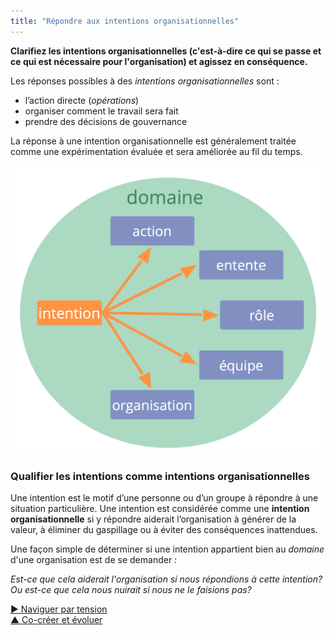 ```yaml
---
title: "Répondre aux intentions organisationnelles"
---
```



<summary>
<strong>Clarifiez les intentions organisationnelles (c'est-à-dire ce qui se passe et ce qui est nécessaire pour l'organisation) et agissez en conséquence.</strong>
</summary>

Les réponses possibles à des <dfn data-info="Moteur organisationnel: Une intention est le motif d’une personne ou d’un groupe à répondre à une situation particulière. Une intention est considérée comme une **intention organisationnelle** si y répondre aiderait l’organisation à générer de la valeur, à éliminer du gaspillage ou à éviter des conséquences inattendues.">intentions organisationnelles</dfn> sont :

- l’action directe (<dfn data-info="Opérations: Faire le travail et organiser les activités quotidiennes selon les contraintes définies par la gouvernance.">opérations</dfn>)
- organiser comment le travail sera fait 
- prendre des décisions de gouvernance

La réponse à une intention organisationnelle est généralement traitée comme une expérimentation évaluée et sera améliorée au fil du temps.

![Réponses possibles aux intentions organisationnelles](img/driver-domain/driver-response-full.png)

### Qualifier les intentions comme intentions organisationnelles

Une intention est le motif d’une personne ou d’un groupe à répondre à une situation particulière. Une intention est considérée comme une **intention organisationnelle** si y répondre aiderait l’organisation à générer de la valeur, à éliminer du gaspillage ou à éviter des conséquences inattendues.

Une façon simple de déterminer si une intention appartient bien au <dfn data-info="Domaine: Une zone d&apos;influence, d’activité et de prise de décisions distincte au sein d&apos;une organisation.">domaine</dfn> d'une organisation est de se demander :

*Est-ce que cela aiderait l'organisation si nous répondions à cette intention? Ou est-ce que cela nous nuirait si nous ne le faisions pas?*

[&#9654; Naviguer par tension](navigate-via-tension.html)<br/>[&#9650; Co-créer et évoluer](co-creation-and-evolution.html)

